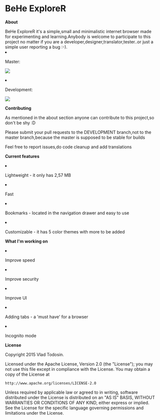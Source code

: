 # BeHe ExploreR
<p><b>About</b></p>
BeHe ExploreR it's a simple,small and minimalistic internet browser made for experimenting and learning.Anybody is welcome to participate
to this project no matter if you are a developer,designer,translator,tester..or just a simple user reporting a bug :-).

<li><p>Master:</li></p>
<p><img src="https://travis-ci.org/VladThodo/behe-explorer.svg?branch=master"/></p>
<li><p>Development:</p></li>
<img src="https://travis-ci.org/VladThodo/behe-explorer.svg?branch=development"/>
<p><b>Contributing</b></p>
  <p>As mentioned in the about section anyone can contribute to this project,so don't be shy :D </p>
  <p>Please submit your pull requests to the DEVELOPMENT branch,not to the master branch,because the master is supposed to be      stable for builds</p>
  <p>Feel free to report issues,do code cleanup and add translations</p>
<p><b>Current features</b></p>
  <li><p>Lightweight - it only has 2,57 MB</p></li>
  <li><p>Fast</p></li>
  <li><p>Bookmarks - located in the navigation drawer and easy to use</p></li>
  <li><p>Customizable - it has  5 color themes with more to be added</p></li>
<p><b>What I'm working on </b></p>
  <li><p>Improve speed</p></li>
  <li><p>Improve security</p></li>
  <li><p>Improve UI</p></li>
  <li><p>Adding tabs - a 'must have' for a browser</p></li>
  <li><p>Incognito mode</p></li>
<p><b>License</b><p>
<p>Copyright 2015 Vlad Todosin.</p>
Licensed under the Apache License, Version 2.0 (the "License");
you may not use this file except in compliance with the License.
You may obtain a copy of the License at

    http://www.apache.org/licenses/LICENSE-2.0


Unless required by applicable law or agreed to in writing, software
distributed under the License is distributed on an "AS IS" BASIS,
WITHOUT WARRANTIES OR CONDITIONS OF ANY KIND, either express or implied.
See the License for the specific language governing permissions and
limitations under the License.
  
